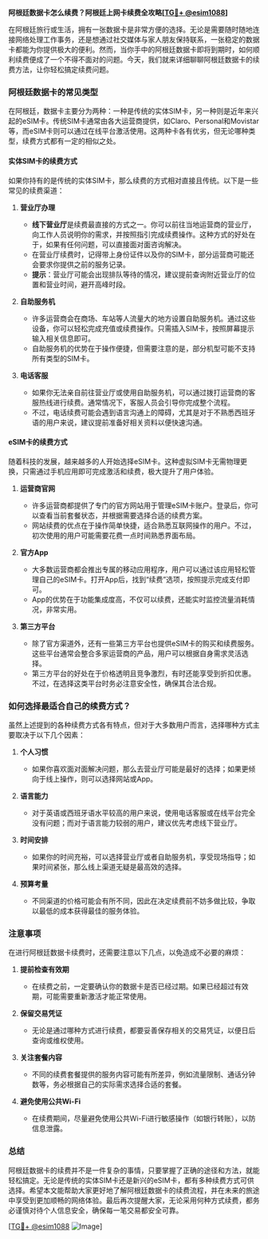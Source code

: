 **阿根廷数据卡怎么续费？阿根廷上网卡续费全攻略[[TG💪+ @esim1088](https://t.me/s/esim1088)]**

在阿根廷旅行或生活，拥有一张数据卡是非常方便的选择。无论是需要随时随地连接网络处理工作事务，还是想通过社交媒体与家人朋友保持联系，一张稳定的数据卡都能为你提供极大的便利。然而，当你手中的阿根廷数据卡即将到期时，如何顺利续费便成了一个不得不面对的问题。今天，我们就来详细聊聊阿根廷数据卡的续费方法，让你轻松搞定续费问题。

### 阿根廷数据卡的常见类型

在阿根廷，数据卡主要分为两种：一种是传统的实体SIM卡，另一种则是近年来兴起的eSIM卡。传统SIM卡通常由各大运营商提供，如Claro、Personal和Movistar等，而eSIM卡则可以通过在线平台激活使用。这两种卡各有优劣，但无论哪种类型，续费方式都有一定的相似之处。

#### 实体SIM卡的续费方式

如果你持有的是传统的实体SIM卡，那么续费的方式相对直接且传统。以下是一些常见的续费渠道：

1. **营业厅办理**
   - **线下营业厅**是续费最直接的方式之一。你可以前往当地运营商的营业厅，向工作人员说明你的需求，并按照指引完成续费操作。这种方式的好处在于，如果有任何问题，可以直接面对面咨询解决。
   - 在营业厅续费时，记得带上身份证件以及你的SIM卡，部分运营商可能还会要求你提供之前的服务记录。
   - **提示**：营业厅可能会出现排队等待的情况，建议提前查询附近营业厅的位置和营业时间，避开高峰时段。

2. **自助服务机**
   - 许多运营商会在商场、车站等人流量大的地方设置自助服务机。通过这些设备，你可以轻松完成充值或续费操作。只需插入SIM卡，按照屏幕提示输入相关信息即可。
   - 自助服务机的优势在于操作便捷，但需要注意的是，部分机型可能不支持所有类型的SIM卡。

3. **电话客服**
   - 如果你无法亲自前往营业厅或使用自助服务机，可以通过拨打运营商的客服热线进行续费。通常情况下，客服人员会引导你完成整个流程。
   - 不过，电话续费可能会遇到语言沟通上的障碍，尤其是对于不熟悉西班牙语的用户来说，建议提前准备好相关资料以便快速沟通。

#### eSIM卡的续费方式

随着科技的发展，越来越多的人开始选择eSIM卡。这种虚拟SIM卡无需物理更换，只需通过手机应用即可完成激活和续费，极大提升了用户体验。

1. **运营商官网**
   - 许多运营商都提供了专门的官方网站用于管理eSIM卡账户。登录后，你可以查看当前套餐状态，并根据需要选择合适的续费方案。
   - 网站续费的优点在于操作简单快捷，适合熟悉互联网操作的用户。不过，初次使用的用户可能需要花费一点时间熟悉界面布局。

2. **官方App**
   - 大多数运营商都会推出专属的移动应用程序，用户可以通过该应用轻松管理自己的eSIM卡。打开App后，找到“续费”选项，按照提示完成支付即可。
   - App的优势在于功能集成度高，不仅可以续费，还能实时监控流量消耗情况，非常实用。

3. **第三方平台**
   - 除了官方渠道外，还有一些第三方平台也提供eSIM卡的购买和续费服务。这些平台通常会整合多家运营商的产品，用户可以根据自身需求灵活选择。
   - 第三方平台的好处在于价格透明且竞争激烈，有时还能享受到折扣优惠。不过，在选择这类平台时务必注意安全性，确保其合法合规。

### 如何选择最适合自己的续费方式？

虽然上述提到的各种续费方式各有特点，但对于大多数用户而言，选择哪种方式主要取决于以下几个因素：

1. **个人习惯**
   - 如果你喜欢面对面解决问题，那么去营业厅可能是最好的选择；如果更倾向于线上操作，则可以选择网站或App。

2. **语言能力**
   - 对于英语或西班牙语水平较高的用户来说，使用电话客服或在线平台完全没有问题；而对于语言能力较弱的用户，建议优先考虑线下营业厅。

3. **时间安排**
   - 如果你的时间充裕，可以选择营业厅或者自助服务机，享受现场指导；如果时间紧张，那么线上渠道无疑是最高效的选择。

4. **预算考量**
   - 不同渠道的价格可能会有所不同，因此在决定续费前不妨多做比较，争取以最低的成本获得最佳的服务体验。

### 注意事项

在进行阿根廷数据卡续费时，还需要注意以下几点，以免造成不必要的麻烦：

1. **提前检查有效期**
   - 在续费之前，一定要确认你的数据卡是否已经过期。如果已经超过有效期，可能需要重新激活才能正常使用。

2. **保留交易凭证**
   - 无论是通过哪种方式进行续费，都要妥善保存相关的交易凭证，以便日后查询或维权使用。

3. **关注套餐内容**
   - 不同的续费套餐提供的服务内容可能有所差异，例如流量限制、通话分钟数等，务必根据自己的实际需求选择合适的套餐。

4. **避免使用公共Wi-Fi**
   - 在续费期间，尽量避免使用公共Wi-Fi进行敏感操作（如银行转账），以防信息泄露。

### 总结

阿根廷数据卡的续费并不是一件复杂的事情，只要掌握了正确的途径和方法，就能轻松搞定。无论是传统的实体SIM卡还是新兴的eSIM卡，都有多种续费方式可供选择。希望本文能帮助大家更好地了解阿根廷数据卡的续费流程，并在未来的旅途中享受到更加顺畅的网络体验。最后再次提醒大家，无论采用何种方式续费，都务必谨慎对待个人信息安全，确保每一笔交易都安全可靠。

[[TG💪+ @esim1088](https://t.me/s/esim1088) ![Image](https://i.postimg.cc/4NQfJmqS/Snipaste-2025-05-13-00-14-12.png)]